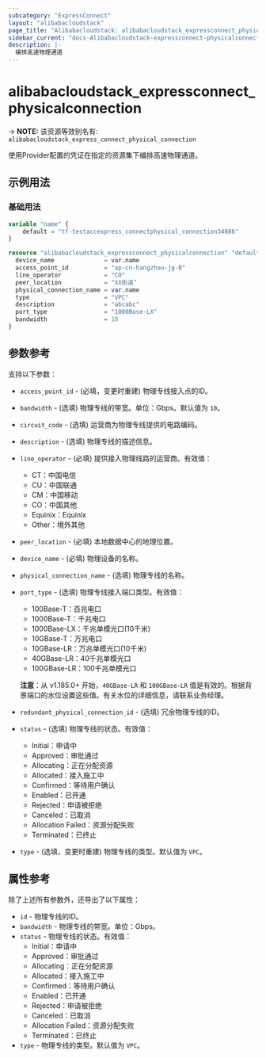 ```yaml
---
subcategory: "ExpressConnect"
layout: "alibabacloudstack"
page_title: "Alibabacloudstack: alibabacloudstack_expressconnect_physicalconnection"
sidebar_current: "docs-Alibabacloudstack-expressconnect-physicalconnection"
description: |- 
  编排高速物理通道
---
```


# alibabacloudstack_expressconnect_physicalconnection
-> **NOTE:** 该资源等效别名有: `alibabacloudstack_express_connect_physical_connection`

使用Provider配置的凭证在指定的资源集下编排高速物理通道。

## 示例用法

### 基础用法

```terraform
variable "name" {
    default = "tf-testaccexpress_connectphysical_connection34886"
}

resource "alibabacloudstack_expressconnect_physicalconnection" "default" {
  device_name              = var.name
  access_point_id          = "ap-cn-hangzhou-jg-B"
  line_operator            = "CO"
  peer_location            = "XX街道"
  physical_connection_name = var.name
  type                     = "VPC"
  description              = "abcabc"
  port_type                = "1000Base-LX"
  bandwidth                = 10
}
```

## 参数参考

支持以下参数：

* `access_point_id` - (必填，变更时重建) 物理专线接入点的ID。
* `bandwidth` - (选填) 物理专线的带宽。单位：Gbps。默认值为 `10`。
* `circuit_code` - (选填) 运营商为物理专线提供的电路编码。
* `description` - (选填) 物理专线的描述信息。
* `line_operator` - (必填) 提供接入物理线路的运营商。有效值：
  * CT：中国电信
  * CU：中国联通
  * CM：中国移动
  * CO：中国其他
  * Equinix：Equinix
  * Other：境外其他
* `peer_location` - (必填) 本地数据中心的地理位置。
* `device_name` - (必填) 物理设备的名称。
* `physical_connection_name` - (选填) 物理专线的名称。
* `port_type` - (选填) 物理专线接入端口类型。有效值：
  * 100Base-T：百兆电口
  * 1000Base-T：千兆电口
  * 1000Base-LX：千兆单模光口(10千米)
  * 10GBase-T：万兆电口
  * 10GBase-LR：万兆单模光口(10千米)
  * 40GBase-LR：40千兆单模光口
  * 100GBase-LR：100千兆单模光口
  
  **注意**：从 v1.185.0+ 开始，`40GBase-LR` 和 `100GBase-LR` 值是有效的。根据背景端口的水位设置这些值。有关水位的详细信息，请联系业务经理。
* `redundant_physical_connection_id` - (选填) 冗余物理专线的ID。
* `status` - (选填) 物理专线的状态。有效值：
  * Initial：申请中
  * Approved：审批通过
  * Allocating：正在分配资源
  * Allocated：接入施工中
  * Confirmed：等待用户确认
  * Enabled：已开通
  * Rejected：申请被拒绝
  * Canceled：已取消
  * Allocation Failed：资源分配失败
  * Terminated：已终止
* `type` - (选填，变更时重建) 物理专线的类型。默认值为 `VPC`。

## 属性参考

除了上述所有参数外，还导出了以下属性：

* `id` - 物理专线的ID。
* `bandwidth` - 物理专线的带宽。单位：Gbps。
* `status` - 物理专线的状态。有效值：
  * Initial：申请中
  * Approved：审批通过
  * Allocating：正在分配资源
  * Allocated：接入施工中
  * Confirmed：等待用户确认
  * Enabled：已开通
  * Rejected：申请被拒绝
  * Canceled：已取消
  * Allocation Failed：资源分配失败
  * Terminated：已终止
* `type` - 物理专线的类型。默认值为 `VPC`。